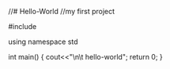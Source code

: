 //# Hello-World
//my first project

#include <iostream>
  
using namespace std

int main()
{
cout<<"\n\t hello-world";
return 0;
}

